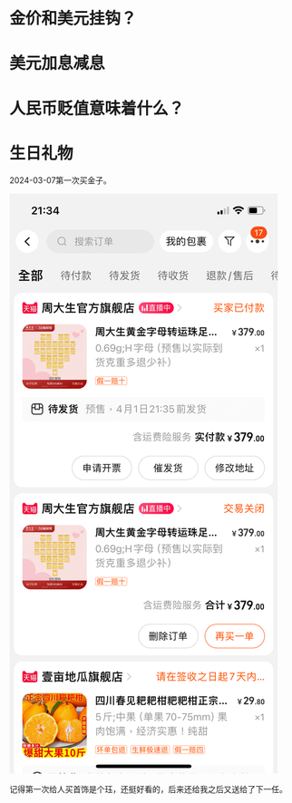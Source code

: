 <!-- ex_nolevel -->
# 金价和美元挂钩？

# 美元加息减息

# 人民币贬值意味着什么？

# 生日礼物
2024-03-07第一次买金子。

![转运珠足金0.69g, 379CNY, 单价¥549](/assets/IMG_5193.PNG)

记得第一次给人买首饰是个珏，还挺好看的，后来还给我之后又送给了下一任。